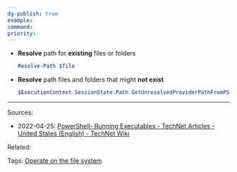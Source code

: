 ```yaml
---
dg-publish: true
example: 
command: 
priority: 
---
```


- **Resolve** path for **existing** files or folders
    ```powershell
    Resolve-Path $file
    ```

- **Resolve** path files and folders that might **not exist**
    ```powershell
    $ExecutionContext.SessionState.Path.GetUnresolvedProviderPathFromPSPath($file)
    ```


---


Sources:
- 2022-04-25: [PowerShell- Running Executables - TechNet Articles - United States (English) - TechNet Wiki](https://social.technet.microsoft.com/wiki/contents/articles/7703.powershell-running-executables.aspx)

Related:

Tags:
[Operate on the file system](Operate%20on%20the%20file%20system.md)